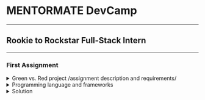 # MENTORMATE DevCamp
---

## Rookie to Rockstar Full-Stack Intern
---

### First Assignment


<details>
<summary>Green vs. Red project /assignment description and requirements/</summary>

<br/>

Green vs Red is a game played on a 2D grid that in theory can be infinite (in our case we will assume 
that x <= y < 1 000)

Each cell on this grid can be either green (represented by 1) or red (represented by 0) The game always 
receives an initial state of the grid which we will call •Generation Zero'. After that a set of 4 rules are
applied across the grid and those rules form the next generation


Rules that create the next generation:
    1. Each red cell is surrounded by exactly 3 or exactly 6 green cells will also become green in 
the nod generation
    2. A red cell will stay red in the next generation if it has either O. 1, 2. 4. 5. 7 or 8 green 
neighbours.
    3. Each green cell surrounded by O. 1, 4. 5. 7 or 8 green neighbours will become red in the next 
generation
    4. A green cell MI stay green in the next generation if it has either 2. 3 or 6 green neighbours 


**Important facts:** 
    - Each cell can be surrounded by up to 8 cells 4 on the sides and 4 on the comers. Exceptions are the corners and the side of the grid.
    - All the 4 rules apply at the same time for the whole grid in order for the next generation to be formed

Your Task:
    Create a program that accepts:
    The size of our grid - x, y (x being the width and y being the height)
    Then the next y lines should contain strings (long x characters) created by Os and 1s which will 
represent the •Generation Zero' state and help us build the grid
    The last arguments to the program should be coordinates (x1 and y1) and the number N. 

(x1 and y1) will be coordinates of a cell in the grid We would like to calculate in how many generations 
from Generation Zero until generation N this cell was green. (The calculation should include generation 
Zero and generation N)

Print your result in the console.

Example1:
3x3 grid, in the initial state, the second row is all 1s. how many times will the cell (1. 0) (top center) 
become green in 10 turns?

3,3<br/>
000<br/>
111<br/>
000<br/>
1,0,10<br/>
expected result: 5 

Example2:
4x4 grid. Input: 

4,4<br/>
1001<br/>
1111<br/>
0100<br/>
1010<br/>
2,2,15<br/>
expected result: 14

</details>

<details>
<summary>Programming language and frameworks</summary>

<br/>

1. Programming language- Java EE.
    -  Java 8 Release;
    -  SDK 11.0.2;
2. IDE - IntelliJ  Platform.
3. VCS - Git.
</details>


<details>
<summary>Solution</summary>

<br/>

I. Classes:
    - [GreenVsRed.java](https://github.com/SophiyaYO/GreenVsRed/blob/master/src/main/java/GreenVsRed/GreenVsRed.java)
    - [Main.java](https://github.com/SophiyaYO/GreenVsRed/blob/master/src/main/java/GreenVsRed/Main.java)
    - [Exceptions](https://github.com/SophiyaYO/GreenVsRed/tree/master/src/main/java/GreenVsRed/Exceptions)
        - [ArrayIndexOutOfBoundsException.java](https://github.com/SophiyaYO/GreenVsRed/blob/master/src/main/java/GreenVsRed/Exceptions/ArrayIndexOutOfBoundsException.java)
        - [IOException.java](https://github.com/SophiyaYO/GreenVsRed/blob/master/src/main/java/GreenVsRed/Exceptions/IOException.java)
        - [InputMismatchException.java](https://github.com/SophiyaYO/GreenVsRed/blob/master/src/main/java/GreenVsRed/Exceptions/InputMismatchException.java)
        - [InvalidNumberException.java](https://github.com/SophiyaYO/GreenVsRed/blob/master/src/main/java/GreenVsRed/Exceptions/InvalidNumberException.java)
        - [NumberFormatException.java](https://github.com/SophiyaYO/GreenVsRed/blob/master/src/main/java/GreenVsRed/Exceptions/NumberFormatException.java)
       
 1. GreenVsRed 
    - class GreenVsRed
        - encapsulation:
            - private for all not allowed outside 
            - protected 
        - *for more information on how the code works, please check the comment in the code*
     
    - class Main- where code is invoke and run
        - imports custom Exception classes - from GreenVsRed\src\main\java\GreenVsRed\Exceptions    
        - use try - catch block to check for errors while executed
        - isInScope(...) - check if given number is in exact scope
        - mapInput(...) - read from user input from console, parse to integers and maps in array.<br/> In addition throws exception
   
    - dir Exceptions
        - ArrayIndexOutOfBoundsException - throws custom message if index is out of array scope
        - IOException - input/output custom exception
        - InputMismatchException - not in use for now/ deprecated
        - InvalidNumberException - throws custom message if input is not integer as required
        - NumberFormatException - throws custom message if input is not a number and/or does not contain "," or "" as separator
    </details>   